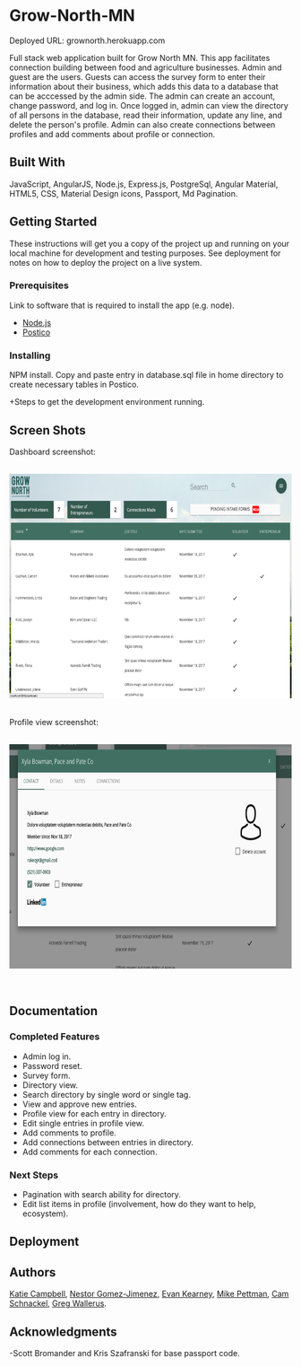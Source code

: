 # Grow-North-MN

Deployed URL: 
grownorth.herokuapp.com

Full stack web application built for Grow North MN. This app facilitates connection building between food and agriculture businesses. Admin and guest are the users. Guests can access the survey form to enter their information about their business, which adds this data to a database that can be acccessed by the admin side. The admin can create an account, change password, and log in. Once logged in, admin can view the directory of all persons in the database, read their information, update any line, and delete the person's profile. Admin can also create connections between profiles and add comments about profile or connection.

## Built With

JavaScript, AngularJS, Node.js, Express.js, PostgreSql, Angular Material, HTML5, CSS, Material Design icons, Passport, Md Pagination.

## Getting Started

These instructions will get you a copy of the project up and running on your local machine for development and testing purposes. See deployment for notes on how to deploy the project on a live system.

### Prerequisites

Link to software that is required to install the app (e.g. node).
- [Node.js](https://nodejs.org/en/)
- [Postico](https://eggerapps.at/postico/)

### Installing

NPM install.
Copy and paste entry in database.sql file in home directory to create necessary tables in Postico.

 +Steps to get the development environment running.

## Screen Shots

Dashboard screenshot:
<p>
<br>
<img src="readme_images/dashboard.png" height="400px">
</p>
<br>
Profile view screenshot:
<p>
<br>
<img src="readme_images/profile.png" height="400px">
</p>
<br>

## Documentation

### Completed Features

- Admin log in.
- Password reset.
- Survey form.
- Directory view.
- Search directory by single word or single tag.
- View and approve new entries.
- Profile view for each entry in directory.
- Edit single entries in profile view.
- Add comments to profile.
- Add connections between entries in directory.
- Add comments for each connection.

### Next Steps

- Pagination with search ability for directory.
- Edit list items in profile (involvement, how do they want to help, ecosystem).

## Deployment

## Authors
[Katie Campbell](https://github.com/katyasoup), [Nestor Gomez-Jimenez](https://github.com/PresidenteGomez), [Evan Kearney](https://github.com/ejk2134), [Mike Pettman](https://github.com/mikep79), [Cam Schnackel](https://github.com/camschnackel), [Greg Wallerus](https://github.com/Wally142).

## Acknowledgments

-Scott Bromander and Kris Szafranski for base passport code.